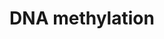 ---
annotations:
- id: PW:0000085
  parent: regulatory pathway
  type: Pathway Ontology
  value: pathway pertinent to DNA replication and repair, cell cycle, maintenance
    of genomic integrity, RNA and protein biosynthesis
authors:
- ReactomeTeam
- Mkutmon
description: 'Methylation of cytosine is catalyzed by a family of DNA methyltransferases
  (DNMTs): DNMT1, DNMT3A, and DNMT3B transfer methyl groups from S-adenosylmethionine
  to cytosine, producing 5-methylcytosine and homocysteine (reviewed in Klose and
  Bird 2006, Ooi et al. 2009, Jurkowska et al. 2011, Moore et al. 2013). (DNMT2 appears
  to methylate RNA rather than DNA.) DNMT1, the first enzyme discovered, preferentially
  methylates hemimethylated CG motifs that are produced by replication (template strand
  methylated, synthesized strand unmethylated). Thus it maintains existing methylation
  through cell division. DNMT3A and DNMT3B catalyze de novo methylation at unmethylated
  sites that include both CG dinucleotides and non-CG motifs.<br>DNA from adult humans
  contains about 0.76 to 1.00 mole percent 5-methylcytosine (Ehrlich et al. 1982,
  reviewed in Klose and Bird 2006, Ooi et al. 2009, Moore et al. 2013). Methylation
  of DNA occurs at cytosines that are mainly located in CG dinucleotides. CG dinucleotides
  are unevenly distributed in the genome. Promoter regions tend to have a high CG-content,
  forming so-called CG-islands (CGIs), while the CG-content in the remaining part
  of the genome is much lower. CGIs tend to be unmethylated, while the majority of
  CGs outside CGIs are methylated. Methylation in promoters and first exons tends
  to repress transcription while methylation in gene bodies (regions of genes downstream
  of the promoter and first exon) correlates with transcription (reviewed in Ehrlich
  and Lacey 2013, Kulis et al. 2013). Proteins such as MeCP2 and MBDs specifically
  bind 5-methylcytosine and may recruit other factors.<br>Mammalian development has
  two major episodes of genome-wide demethylation and remethylation (reviewed in Zhou
  2012, Guibert and Weber 2013, Hackett and Surani 2013, Dean 2014). In mice about
  1 day after fertilization the paternal genome is actively demethylated by TET proteins
  together with thymine DNA glycosylase and the maternal genome is demethylated by
  passive dilution during replication, however methylation at imprinted sites is maintained.
  The genome has its lowest methylation level about 3.5 days post-fertilization. Remethylation
  occurs by 6.5 days post-fertilization. The second demethylation-remethylation event
  occurs in primordial germ cells of the developing embryo about 12.5 days post-fertilization.
  DNMT3A and DNMT3B, together with the non-catalytic DNMT3L, play major roles in the
  remethylation events (reviewed in Chen and Chan 2014). How the methyltransferases
  are directed to particular regions of the genome remains an area of active research.
  The mechanisms at each locus may differ in detail but a connection between histone
  modifications and DNA methylation has been observed (reviewed in Rose and Klose
  2014).  View original pathway at [http://www.reactome.org/PathwayBrowser/#DIAGRAM=5334118
  Reactome].'
last-edited: 2021-01-25
organisms:
- Homo sapiens
redirect_from:
- /index.php/Pathway:WP3359
- /instance/WP3359
revision: null
schema-jsonld:
- '@context': https://schema.org/
  '@id': https://wikipathways.github.io/pathways/WP3359.html
  '@type': Dataset
  creator:
    '@type': Organization
    name: WikiPathways
  description: 'Methylation of cytosine is catalyzed by a family of DNA methyltransferases
    (DNMTs): DNMT1, DNMT3A, and DNMT3B transfer methyl groups from S-adenosylmethionine
    to cytosine, producing 5-methylcytosine and homocysteine (reviewed in Klose and
    Bird 2006, Ooi et al. 2009, Jurkowska et al. 2011, Moore et al. 2013). (DNMT2
    appears to methylate RNA rather than DNA.) DNMT1, the first enzyme discovered,
    preferentially methylates hemimethylated CG motifs that are produced by replication
    (template strand methylated, synthesized strand unmethylated). Thus it maintains
    existing methylation through cell division. DNMT3A and DNMT3B catalyze de novo
    methylation at unmethylated sites that include both CG dinucleotides and non-CG
    motifs.<br>DNA from adult humans contains about 0.76 to 1.00 mole percent 5-methylcytosine
    (Ehrlich et al. 1982, reviewed in Klose and Bird 2006, Ooi et al. 2009, Moore
    et al. 2013). Methylation of DNA occurs at cytosines that are mainly located in
    CG dinucleotides. CG dinucleotides are unevenly distributed in the genome. Promoter
    regions tend to have a high CG-content, forming so-called CG-islands (CGIs), while
    the CG-content in the remaining part of the genome is much lower. CGIs tend to
    be unmethylated, while the majority of CGs outside CGIs are methylated. Methylation
    in promoters and first exons tends to repress transcription while methylation
    in gene bodies (regions of genes downstream of the promoter and first exon) correlates
    with transcription (reviewed in Ehrlich and Lacey 2013, Kulis et al. 2013). Proteins
    such as MeCP2 and MBDs specifically bind 5-methylcytosine and may recruit other
    factors.<br>Mammalian development has two major episodes of genome-wide demethylation
    and remethylation (reviewed in Zhou 2012, Guibert and Weber 2013, Hackett and
    Surani 2013, Dean 2014). In mice about 1 day after fertilization the paternal
    genome is actively demethylated by TET proteins together with thymine DNA glycosylase
    and the maternal genome is demethylated by passive dilution during replication,
    however methylation at imprinted sites is maintained. The genome has its lowest
    methylation level about 3.5 days post-fertilization. Remethylation occurs by 6.5
    days post-fertilization. The second demethylation-remethylation event occurs in
    primordial germ cells of the developing embryo about 12.5 days post-fertilization.
    DNMT3A and DNMT3B, together with the non-catalytic DNMT3L, play major roles in
    the remethylation events (reviewed in Chen and Chan 2014). How the methyltransferases
    are directed to particular regions of the genome remains an area of active research.
    The mechanisms at each locus may differ in detail but a connection between histone
    modifications and DNA methylation has been observed (reviewed in Rose and Klose
    2014).  View original pathway at [http://www.reactome.org/PathwayBrowser/#DIAGRAM=5334118
    Reactome].'
  keywords:
  - AdoHcy
  - AdoMet
  - Chromatin
  - Chromatin with
  - 'DNA '
  - 'DNA containing 5-mC '
  - DNMT1
  - 'DNMT1 '
  - DNMT1:UHRF1:Chromatin with hemimethylC
  - DNMT1:UHRF1:Chromatin with symmetric methylC
  - 'DNMT3A '
  - DNMT3A:DNMT3L
  - DNMT3A:DNMT3L:Chromatin
  - DNMT3A:DNMT3L:Chromatin with 5mC
  - 'DNMT3B '
  - DNMT3B:DNMT3L
  - DNMT3B:DNMT3L:Chromatin
  - DNMT3B:DNMT3L:Chromatin with 5mC
  - 'DNMT3L '
  - 'H2AFB1 '
  - 'H2AFJ '
  - 'H2AFV '
  - 'H2AFX '
  - 'H2AFZ '
  - 'H2BFS '
  - 'H3F3A '
  - 'HIST1H2AB '
  - 'HIST1H2AC '
  - 'HIST1H2AD '
  - 'HIST1H2AJ '
  - 'HIST1H2BA '
  - 'HIST1H2BB '
  - 'HIST1H2BC '
  - 'HIST1H2BD '
  - 'HIST1H2BH '
  - 'HIST1H2BJ '
  - 'HIST1H2BK '
  - 'HIST1H2BL '
  - 'HIST1H2BM '
  - 'HIST1H2BN '
  - 'HIST1H2BO '
  - 'HIST1H3A '
  - 'HIST1H4 '
  - 'HIST2H2AA3 '
  - 'HIST2H2AC '
  - 'HIST2H2BE '
  - 'HIST2H3A '
  - 'HIST3H2BB '
  - UHRF1
  - 'UHRF1 '
  - UHRF1:Chromatin with
  - hemimethylC
  - 'hemimethylated DNA '
  - 'symmetrically methylated DNA '
  license: CC0
  name: DNA methylation
seo: CreativeWork
title: DNA methylation
wpid: WP3359
---